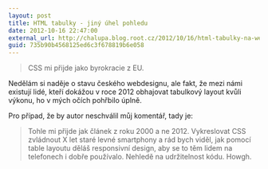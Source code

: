 ```yaml
---
layout: post
title: HTML tabulky - jiný úhel pohledu
date: 2012-10-16 22:47:00
external_url: http://chalupa.blog.root.cz/2012/10/16/html-tabulky-na-web-jiny-uhel-pohledu/
guid: 735b90b4568125ed6c3f678819b6e058
---
```


> CSS mi přijde jako byrokracie z EU.

Nedělám si naděje o stavu českého webdesignu, ale fakt, že mezi námi existují lidé, kteří dokážou v roce 2012 obhajovat tabulkový layout kvůli výkonu, ho v mých očích pohřbilo úplně.

Pro případ, že by autor neschválil můj komentář, tady je:

> Tohle mi přijde jak článek z roku 2000 a ne 2012. Vykreslovat CSS zvládnout X let staré levné smartphony a rád bych viděl, jak pomocí table layoutu děláš responsivní design, aby se to těm lidem na telefonech i dobře používalo. Nehledě na udržitelnost kódu. Howgh.
